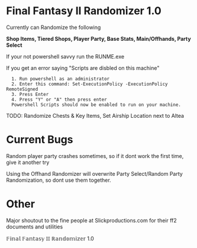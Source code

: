 # Final Fantasy II Randomizer 1.0

Currently can Randomize the following 

**Shop Items, Tiered Shops, Player Party, Base Stats, Main/Offhands, Party Select**

If your not powershell savvy run the RUNME.exe

If you get an error saying "Scripts are disbled on this machine"

      1. Run powershell as an administrator
      2. Enter this command: Set-ExecutionPolicy -ExecutionPolicy RemoteSigned
      3. Press Enter
      4. Press "Y" or "A" then press enter
      Powershell Scripts should now be enabled to run on your machine.
      
TODO: Randomize Chests & Key Items, Set Airship Location next to Altea

# Current Bugs

Random player party crashes sometimes, so if it dont work the first time, give it another try

Using the Offhand Randomizer will overwrite Party Select/Random Party Randomization, so dont use them together.

# Other

Major shoutout to the fine people at Slickproductions.com for their ff2 documents and utilities
             
𝔽𝕚𝕟𝕒𝕝 𝔽𝕒𝕟𝕥𝕒𝕤𝕪 𝕀𝕀 ℝ𝕒𝕟𝕕𝕠𝕞𝕚𝕫𝕖𝕣 1.0
